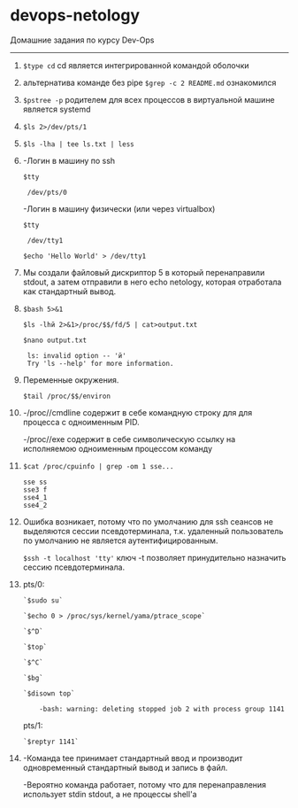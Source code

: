 # devops-netology
Домашние задания по курсу Dev-Ops

------

1. `$type cd`  cd является интегрированной командой оболочки 


2. альтернатива команде без pipe `$grep -c 2 README.md` ознакомился


3. `$pstree -p` родителем для всех процессов в виртуальной машине является systemd


4. `$ls 2>/dev/pts/1`


5. `$ls -lha | tee ls.txt | less`


6. -Логин в машину по ssh

	`$tty`
		
		/dev/pts/0

   -Логин в машину физически (или через virtualbox)

	`$tty`

		/dev/tty1

   `$echo 'Hello World' > /dev/tty1`


7. Мы создали файловый дискриптор 5 в который перенаправили stdout, а затем отправили в него echo netology, которая отработала как стандартный вывод.


8. `$bash 5>&1`
	
   `$ls -lhй 2>&1>/proc/$$/fd/5 | cat>output.txt`

   `$nano output.txt`

		ls: invalid option -- 'й'
		Try 'ls --help' for more information.


9. Переменные окружения. 

   `$tail /proc/$$/environ`


10. -/proc/<PID>/cmdline содержит в себе командную строку для для процесса с одноименным PID.

    -/proc/<PID>/exe содержит в себе символическую ссылку на исполняемою одноименным процессом команду 


11. `$cat /proc/cpuinfo | grep -om 1 sse...`

        sse ss
        sse3 f
        sse4_1
        sse4_2


12. Ошибка возникает, потому что по умолчанию для ssh сеансов не выделяются сессии псевдотерминала, т.к. удаленный пользователь по умолчанию не является аутентифицированным.
    
    `$ssh -t localhost 'tty'` ключ -t позволяет принудительно назначить сессию псевдотерминала.


13.	pts/0:

		`$sudo su`

		`$echo 0 > /proc/sys/kernel/yama/ptrace_scope`

		`$^D`

		`$top`

		`$^C`

		`$bg`

		`$disown top`
	
			-bash: warning: deleting stopped job 2 with process group 1141
		
	pts/1:

		`$reptyr 1141`


14. -Команда tee принимает стандартный ввод и производит одновременный стандартный вывод и запись в файл.

    -Вероятно команда работает, потому что для перенаправления использует stdin stdout, а не процессы shell'a	 